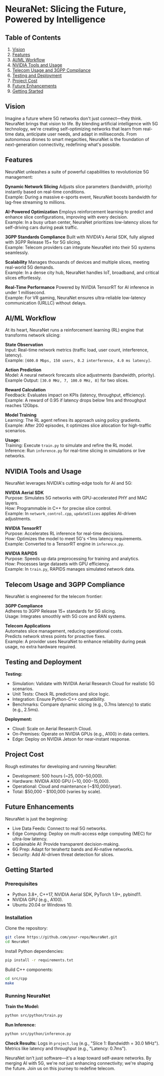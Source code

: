 # NeuraNet: Slicing the Future, Powered by Intelligence

## Table of Contents
1. [Vision](#vision)
2. [Features](#features)
3. [AI/ML Workflow](#aiml-workflow)
4. [NVIDIA Tools and Usage](#nvidia-tools-and-usage)
5. [Telecom Usage and 3GPP Compliance](#telecom-usage-and-3gpp-compliance)
6. [Testing and Deployment](#testing-and-deployment)
7. [Project Cost](#project-cost)
8. [Future Enhancements](#future-enhancements)
9. [Getting Started](#getting-started)

## Vision
Imagine a future where 5G networks don't just connect—they think. NeuraNet brings that vision to life. By blending artificial intelligence with 5G technology, we're creating self-optimizing networks that learn from real-time data, anticipate user needs, and adapt in milliseconds. From autonomous drones to smart megacities, NeuraNet is the foundation of next-generation connectivity, redefining what's possible.

## Features
NeuraNet unleashes a suite of powerful capabilities to revolutionize 5G management:

**Dynamic Network Slicing**
Adjusts slice parameters (bandwidth, priority) instantly based on real-time conditions.  
Example: During a massive e-sports event, NeuraNet boosts bandwidth for lag-free streaming to millions.

**AI-Powered Optimization**
Employs reinforcement learning to predict and enhance slice configurations, improving with every decision.  
Example: In a busy urban center, NeuraNet prioritizes low-latency slices for self-driving cars during peak traffic.

**3GPP Standards Compliance**
Built with NVIDIA's Aerial SDK, fully aligned with 3GPP Release 15+ for 5G slicing.  
Example: Telecom providers can integrate NeuraNet into their 5G systems seamlessly.

**Scalability**
Manages thousands of devices and multiple slices, meeting real-world 5G demands.  
Example: In a dense city hub, NeuraNet handles IoT, broadband, and critical slices effortlessly.

**Real-Time Performance**
Powered by NVIDIA TensorRT for AI inference in under 1 millisecond.  
Example: For VR gaming, NeuraNet ensures ultra-reliable low-latency communication (URLLC) without delays.

## AI/ML Workflow
At its heart, NeuraNet runs a reinforcement learning (RL) engine that transforms network slicing:

**State Observation**  
Input: Real-time network metrics (traffic load, user count, interference, latency).  
Example: `[600.0 Mbps, 150 users, 0.2 interference, 4.0 ms latency]`.

**Action Prediction**  
Model: A neural network forecasts slice adjustments (bandwidth, priority).  
Example Output: `[30.0 MHz, 7, 100.0 MHz, 8]` for two slices.

**Reward Calculation**  
Feedback: Evaluates impact on KPIs (latency, throughput, efficiency).  
Example: A reward of 0.95 if latency drops below 1ms and throughput reaches 12Gbps.

**Model Training**  
Learning: The RL agent refines its approach using policy gradients.  
Example: After 200 episodes, it optimizes slice allocation for high-traffic scenarios.

**Usage:**  
Training: Execute `train.py` to simulate and refine the RL model.  
Inference: Run `inference.py` for real-time slicing in simulations or live networks.

## NVIDIA Tools and Usage
NeuraNet leverages NVIDIA's cutting-edge tools for AI and 5G:

**NVIDIA Aerial SDK**  
Purpose: Simulates 5G networks with GPU-accelerated PHY and MAC layers.  
How: Programmable in C++ for precise slice control.  
Example: In `network_control.cpp`, `updateSlices` applies AI-driven adjustments.

**NVIDIA TensorRT**  
Purpose: Accelerates RL inference for real-time decisions.  
How: Optimizes the model to meet 5G's <1ms latency requirements.  
Example: Converted to a TensorRT engine in `inference.py`.

**NVIDIA RAPIDS**  
Purpose: Speeds up data preprocessing for training and analytics.  
How: Processes large datasets with GPU efficiency.  
Example: In `train.py`, RAPIDS manages simulated network data.

## Telecom Usage and 3GPP Compliance
NeuraNet is engineered for the telecom frontier:

**3GPP Compliance**  
Adheres to 3GPP Release 15+ standards for 5G slicing.  
Usage: Integrates smoothly with 5G core and RAN systems.

**Telecom Applications**  
Automates slice management, reducing operational costs.  
Predicts network stress points for proactive fixes.  
Example: A provider uses NeuraNet to enhance reliability during peak usage, no extra hardware required.

## Testing and Deployment
**Testing:**
- Simulation: Validate with NVIDIA Aerial Research Cloud for realistic 5G scenarios.
- Unit Tests: Check RL predictions and slice logic.
- Integration: Ensure Python-C++ compatibility.
- Benchmarks: Compare dynamic slicing (e.g., 0.7ms latency) to static (e.g., 2.5ms).

**Deployment:**
- Cloud: Scale on Aerial Research Cloud.
- On-Premises: Operate on NVIDIA GPUs (e.g., A100) in data centers.
- Edge: Deploy on NVIDIA Jetson for near-instant response.

## Project Cost
Rough estimates for developing and running NeuraNet:
- Development: 500 hours (~$25,000-$50,000).
- Hardware: NVIDIA A100 GPU (~$10,000-$15,000).
- Operational: Cloud and maintenance (~$10,000/year).
- Total: $50,000 - $100,000 (varies by scale).

## Future Enhancements
NeuraNet is just the beginning:
- Live Data Feeds: Connect to real 5G networks.
- Edge Computing: Deploy on multi-access edge computing (MEC) for ultra-low latency.
- Explainable AI: Provide transparent decision-making.
- 6G Prep: Adapt for terahertz bands and AI-native networks.
- Security: Add AI-driven threat detection for slices.

## Getting Started
### Prerequisites
- Python 3.8+, C++17, NVIDIA Aerial SDK, PyTorch 1.9+, pybind11.
- NVIDIA GPU (e.g., A100).
- Ubuntu 20.04 or Windows 10.

### Installation
Clone the repository:
```bash
git clone https://github.com/your-repo/NeuraNet.git
cd NeuraNet
```

Install Python dependencies:
```bash
pip install -r requirements.txt
```

Build C++ components:
```bash
cd src/cpp
make
```

### Running NeuraNet
**Train the Model:**
```bash
python src/python/train.py
```

**Run Inference:**
```bash
python src/python/inference.py
```

**Check Results:**
Logs in `project.log` (e.g., "Slice 1: Bandwidth = 30.0 MHz").  
Metrics like latency and throughput (e.g., "Latency: 0.7ms").

NeuraNet isn't just software—it's a leap toward self-aware networks. By merging AI with 5G, we're not just enhancing connectivity; we're shaping the future. Join us on this journey to redefine telecom.
